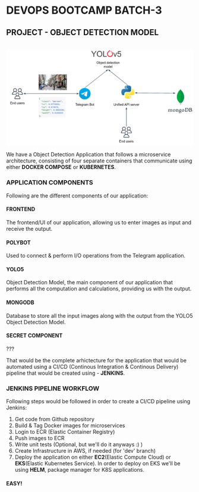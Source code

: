 # DEVOPS BOOTCAMP BATCH-3
## PROJECT - OBJECT DETECTION MODEL

<br>
<img src="/object_detection_service.png">
<br>

We have a Object Detection Application that follows a microservice architecture, consisting of four separate containers that communicate using either <b>DOCKER COMPOSE</b> or <b>KUBERNETES</b>.

### APPLICATION COMPONENTS
Following are the different components of our application:

#### <b>FRONTEND</b>
The frontend/UI of our application, allowing us to enter images as input and receive the output.
#### <b>POLYBOT</b>
Used to connect & perform I/O operations from the Telegram application.
#### <b>YOLO5</b>
Object Detection Model, the main component of our application that performs all the computation and calculations, providing us with the output.
#### <b>MONGODB</b>
Database to store all the input images along with the output from the YOLO5 Object Detection Model.
#### <b>SECRET COMPONENT</b>
???

That would be the complete arhictecture for the application that would be automated using a CI/CD (Continous Integration & Continous Delivery) pipeline that would be created using - <b>JENKINS</b>.

### JENKINS PIPELINE WORKFLOW
Following steps would be followed in order to create a CI/CD pipeline using Jenkins:
1. Get code from Github repository
2. Build & Tag Docker images for microservices
3. Login to ECR (Elastic Container Registry)
4. Push images to ECR
5. Write unit tests (Optional, but we'll do it anyways :) )
6. Create Infrastructure in AWS, if needed (for 'dev' branch)
7. Deploy the application on either <b>EC2</b>(Elastic Compute Cloud) or <b>EKS</b>(Elastic Kubernetes Service). In order to deploy on EKS we'll be using <b>HELM</b>, package manager for K8S applications.

#### EASY!
